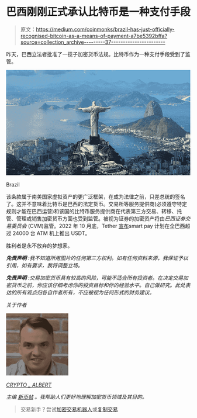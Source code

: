 # 巴西刚刚正式承认比特币是一种支付手段

> 原文：<https://medium.com/coinmonks/brazil-has-just-officially-recognised-bitcoin-as-a-means-of-payment-a7be5392bffa?source=collection_archive---------37----------------------->

昨天，巴西立法者批准了一揽子加密货币法规。比特币作为一种支付手段受到了监管。

![](img/0f2adfcea1648b9a38f256f88c18bb70.png)

Brazil

该条款属于南美国家虚拟资产的更广泛框架，在成为法律之前，只差总统的签名了。这并不意味着比特币是巴西的法定货币。交易所等服务提供商(必须遵守特定规则才能在巴西运营)和该国的比特币服务提供商在代表第三方交易、转移、托管、管理或销售加密货币方面也受到监管。被视为证券的加密资产将由*巴西证券交易委员会* (CVM)监管。2022 年 10 月底，Tether [宣布](https://tether.to/en/tether-usdt-available-in-over-24000-atms-across-brazil-on-3-november/)smart pay 计划在全巴西超过 24000 台 ATM 机上推出 USDT。

胜利者是永不放弃的梦想家。

***免责声明*** *:我不知道所用图片的任何第三方权利。如有任何资料来源，我保证予以引用，如有要求，我将调整立场。*

***免责声明*** *:交易加密货币具有较高的风险，可能不适合所有投资者。在决定交易加密货币之前，你应该仔细考虑你的投资目标和你的经验水平。自己做研究。此处表达的所有观点归各自作者所有，不应被视为任何形式的财务建议。*

*关于作者*

![](img/efeab873e8112f932b51e96838c135a8.png)

[*CRYPTO _ ALBERT*](https://twitter.com/albertovischio?t=C3Xj9pTm9Q7EZqwjrGHQdA&s=09)

*主编* [*新币帖*](https://www.newcoinpost.com/) *。我帮助人们更好地理解加密货币领域及其目的。*

> 交易新手？尝试[加密交易机器人](/coinmonks/crypto-trading-bot-c2ffce8acb2a)或[复制交易](/coinmonks/top-10-crypto-copy-trading-platforms-for-beginners-d0c37c7d698c)